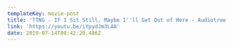```yaml
---
templateKey: movie-post
title: 'TTNG - If I Sit Still, Maybe I''ll Get Out of Here - Audiotree Live'
link: 'https://youtu.be/iYpydJm3L4A'
date: 2019-07-14T08:42:20.486Z
---
```



